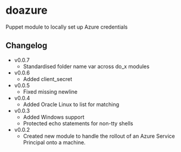 doazure
=======

Puppet module to locally set up Azure credentials

Changelog
---------

* v0.0.7
    * Standardised folder name var across do_x modules
* v0.0.6
    * Added client_secret
* v0.0.5
    * Fixed missing newline
* v0.0.4
    * Added Oracle Linux to list for matching
* v0.0.3
    * Added Windows support
    * Protected echo statements for non-tty shells
* v0.0.2
    * Created new module to handle the rollout of an Azure Service Principal onto a machine.


